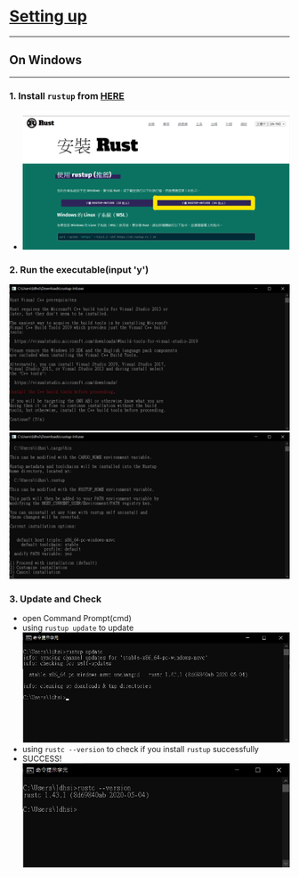 # [Setting up](README.md#rust-learning)
---

## On Windows
---
### 1. Install `rustup` from [HERE](https://www.rust-lang.org/zh-TW/tools/install)<br>
* ![install_screenshot_website](Picture/install_screenshot_website.png)
### 2. Run the executable(input 'y')<br>
![install_screenshot_executable](Picture/install_screenshot_executable.png)<br>
![install_screenshot_executable_installation](Picture/install_screenshot_executable_installation.png)
### 3. Update and Check<br>
* open Command Prompt(cmd)<br>
* using `rustup update` to update<br>
![install_screenshot_rustUpdate](Picture/install_screenshot_rustUpdate.png)<br>
* using `rustc --version` to check if you install `rustup` successfully<br>
* SUCCESS!<br>
![install_screenshot_rustSuccess](Picture/install_screenshot_rustSuccess.png)<br>